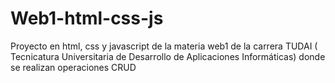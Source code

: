 # Web1-html-css-js
Proyecto en html, css y javascript de la materia web1 de la carrera TUDAI ( Tecnicatura Universitaria de Desarrollo de Aplicaciones Informáticas) donde se realizan operaciones CRUD
